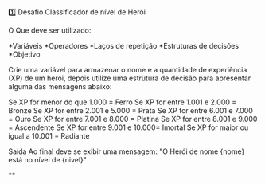 1️⃣ Desafio Classificador de nível de Herói



O Que deve ser utilizado:

*Variáveis
*Operadores
*Laços de repetição
*Estruturas de decisões
*Objetivo


Crie uma variável para armazenar o nome e a quantidade de experiência (XP) de um herói, depois utilize uma estrutura de decisão para apresentar alguma das mensagens abaixo:



Se XP for menor do que 1.000 = Ferro
Se XP for entre 1.001 e 2.000 = Bronze
Se XP for entre 2.001 e 5.000 = Prata
Se XP for entre 6.001 e 7.000 = Ouro
Se XP for entre 7.001 e 8.000 = Platina
Se XP for entre 8.001 e 9.000 = Ascendente
Se XP for entre 9.001 e 10.000= Imortal
Se XP for maior ou igual a 10.001 = Radiante




Saída
Ao final deve se exibir uma mensagem: "O Herói de nome {nome} está no nível de {nivel}"

**